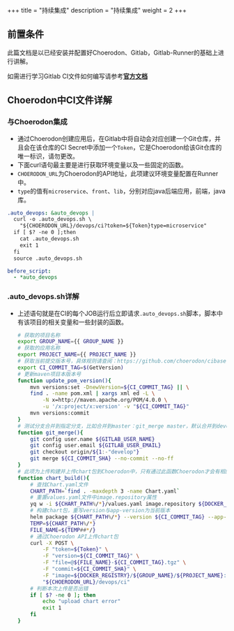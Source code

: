 +++
title = "持续集成"
description = "持续集成"
weight = 2
+++

## 前置条件

此篇文档是以已经安装并配置好Choerodon、Gitlab，Gitlab-Runner的基础上进行讲解。

如需进行学习Gitlab CI文件如何编写请参考[**官方文档**](https://docs.gitlab.com/ee/ci/yaml/README.html)

## Choerodon中CI文件详解

### 与Choerodon集成

- 通过Choerodon创建应用后，在Gitlab中将自动会对应创建一个Git仓库，并且会在该仓库的CI Secret中添加一个`Token`，它是Choerodon给该Git仓库的唯一标识，请勿更改。
- 下面curl语句最主要是进行获取环境变量以及一些固定的函数。
- `CHOERODON_URL`为Choerodon的API地址，此项建议环境变量配置在Runner中。
- `type`的值有`microservice`、`front`、`lib`，分别对应java后端应用，前端，java库。

```yaml
.auto_devops: &auto_devops |
  curl -o .auto_devops.sh \
    "${CHOERODON_URL}/devops/ci?token=${Token}type=microservice"
  if [ $? -ne 0 ];then
    cat .auto_devops.sh
    exit 1
  fi
  source .auto_devops.sh

before_script:
  - *auto_devops
```

### .auto_devops.sh详解
- 上述语句就是在CI的每个JOB运行后立即请求`.auto_devops.sh`脚本，脚本中有该项目的相关变量和一些封装的函数。

    ```bash
    # 获取的项目名称
    export GROUP_NAME={{ GROUP_NAME }}
    # 获取的应用名称
    export PROJECT_NAME={{ PROJECT_NAME }}
    # 获取当前提交版本号，具体规则请查阅：https://github.com/choerodon/cibase
    export CI_COMMIT_TAG=$(GetVersion)
    # 更新maven项目本版本号
    function update_pom_version(){
        mvn versions:set -DnewVersion=${CI_COMMIT_TAG} || \
        find . -name pom.xml | xargs xml ed -L \
            -N x=http://maven.apache.org/POM/4.0.0 \
            -u '/x:project/x:version' -v "${CI_COMMIT_TAG}"
        mvn versions:commit
    }
    # 测试分支合并到指定分支，比如合并到master：git_merge master，默认合并到develop
    function git_merge(){
        git config user.name ${GITLAB_USER_NAME}
        git config user.email ${GITLAB_USER_EMAIL}
        git checkout origin/${1:-"develop"}
        git merge ${CI_COMMIT_SHA} --no-commit --no-ff
    }
    # 此项为上传构建并上传chart包到Choerodon中，只有通过此函数Choerodon才会有相应版本记录。
    function chart_build(){
        # 查找Chart.yaml文件
        CHART_PATH=`find . -maxdepth 3 -name Chart.yaml`
        # 重置values.yaml文件中image.repository属性
        yq w -i ${CHART_PATH%/*}/values.yaml image.repository ${DOCKER_REGISTRY}/${GROUP_NAME}/${PROJECT_NAME}
        # 构建chart包，重写version与app-version为当前版本
        helm package ${CHART_PATH%/*} --version ${CI_COMMIT_TAG} --app-version ${CI_COMMIT_TAG}
        TEMP=${CHART_PATH%/*}
        FILE_NAME=${TEMP##*/}
        # 通过Choerodon API上传chart包
        curl -X POST \
            -F "token=${Token}" \
            -F "version=${CI_COMMIT_TAG}" \
            -F "file=@${FILE_NAME}-${CI_COMMIT_TAG}.tgz" \
            -F "commit=${CI_COMMIT_SHA}" \
            -F "image=${DOCKER_REGISTRY}/${GROUP_NAME}/${PROJECT_NAME}:${CI_COMMIT_TAG}" \
            "${CHOERODON_URL}/devops/ci"
        # 判断本次上传是否出错
        if [ $? -ne 0 ]; then
            echo "upload chart error"
            exit 1
        fi
    }
    ```